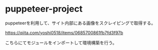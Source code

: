 # puppeteer-project

puppeteerを利用して、サイト内部にある画像をスクレイピングで取得する。


https://qiita.com/yoshi0518/items/0685700861fb7fd3f97b

こちらにてモジュールをインポートして環境構築を行う。


